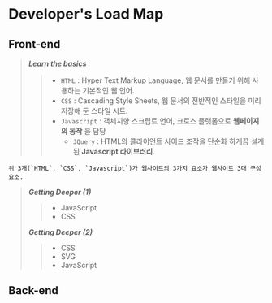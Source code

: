 # Developer's Load Map

## Front-end
> ***Learn the basics***
 >> - `HTML` : Hyper Text Markup Language, 웹 문서를 만들기 위해 사용하는 기본적인 웹 언어.
 >> - `CSS` : Cascading Style Sheets, 웹 문서의 전반적인 스타일을 미리 저장해 둔 스타일 시트.
 >> - `Javascript` : 객체지향 스크립트 언어, 크로스 플랫폼으로 **웹페이지의 동작** 을 담당
 >>   - `JQuery` : HTML의 클라이언트 사이드 조작을 단순화 하게끔 설계된 **Javascript 라이브러리**.
  
    위 3개(`HTML`, `CSS`, `Javascript`)가 웹사이트의 3가지 요소가 웹사이트 3대 구성 요소.
  >>>
> ***Getting Deeper (1)***
 >> - JavaScript
 >> - CSS
 >>
> ***Getting Deeper (2)***
 >> - CSS
 >> - SVG
 >> - JavaScript



## Back-end
